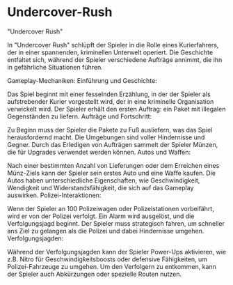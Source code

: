 # Undercover-Rush
"Undercover Rush"

In "Undercover Rush" schlüpft der Spieler in die Rolle eines Kurierfahrers, der in einer spannenden, kriminellen Unterwelt operiert. Die Geschichte entfaltet sich, während der Spieler verschiedene Aufträge annimmt, die ihn in gefährliche Situationen führen.

Gameplay-Mechaniken:
Einführung und Geschichte:

Das Spiel beginnt mit einer fesselnden Erzählung, in der der Spieler als aufstrebender Kurier vorgestellt wird, der in eine kriminelle Organisation verwickelt wird.
Der Spieler erhält den ersten Auftrag: ein Paket mit illegalen Gegenständen zu liefern.
Aufträge und Fortschritt:

Zu Beginn muss der Spieler die Pakete zu Fuß ausliefern, was das Spiel herausfordernd macht. Die Umgebungen sind voller Hindernisse und Gegner.
Durch das Erledigen von Aufträgen sammelt der Spieler Münzen, die für Upgrades verwendet werden können.
Autos und Waffen:

Nach einer bestimmten Anzahl von Lieferungen oder dem Erreichen eines Münz-Ziels kann der Spieler sein erstes Auto und eine Waffe kaufen.
Die Autos haben unterschiedliche Eigenschaften, wie Geschwindigkeit, Wendigkeit und Widerstandsfähigkeit, die sich auf das Gameplay auswirken.
Polizei-Interaktionen:

Wenn der Spieler an 100 Polizeiwagen oder Polizeistationen vorbeifährt, wird er von der Polizei verfolgt. Ein Alarm wird ausgelöst, und die Verfolgungsjagd beginnt.
Der Spieler muss strategisch fahren, um schneller ans Ziel zu gelangen als die Polizei und dabei Hindernisse umgehen.
Verfolgungsjagden:

Während der Verfolgungsjagden kann der Spieler Power-Ups aktivieren, wie z.B. Nitro für Geschwindigkeitsboosts oder defensive Fähigkeiten, um Polizei-Fahrzeuge zu umgehen.
Um den Verfolgern zu entkommen, kann der Spieler auch Abkürzungen oder spezielle Routen nutzen.
